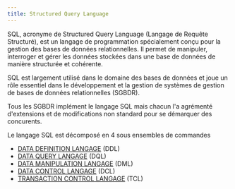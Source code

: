 ```yaml
---
title: Structured Query Language
---
```


SQL, acronyme de Structured Query Language (Langage de Requête Structuré), est un langage de programmation spécialement conçu pour la gestion des bases de données relationnelles. Il permet de manipuler, interroger et gérer les données stockées dans une base de données de manière structurée et cohérente.

SQL est largement utilisé dans le domaine des bases de données et joue un rôle essentiel dans le développement et la gestion de systèmes de gestion de bases de données relationnelles (SGBDR).

Tous les SGBDR implément le langage SQL mais chacun l'a agrémenté d'extensions et de modifications non standard pour se démarquer des concurents.

Le langage SQL est décomposé en 4 sous ensembles de commandes

- [DATA DEFINITION LANGAGE](./ddl) (DDL)
- [DATA QUERY LANGAGE](./dql) (DQL)
- [DATA MANIPULATION LANGAGE](./dml/) (DML)
- [DATA CONTROL LANGAGE](./dcl/) (DCL)
- [TRANSACTION CONTROL LANGAGE](./tcl/) (TCL)
